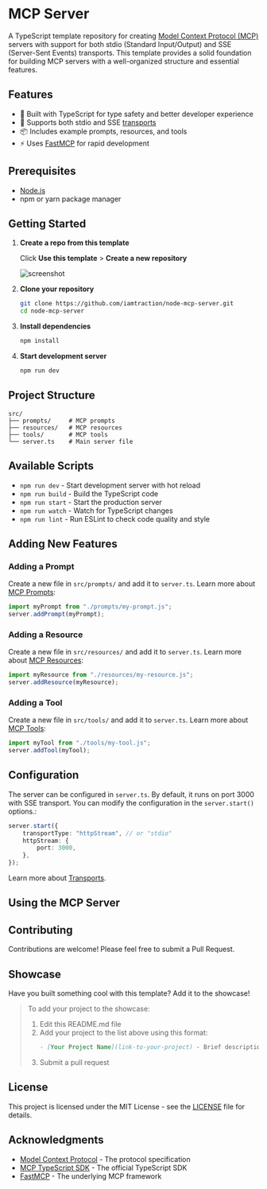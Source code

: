 # MCP Server

A TypeScript template repository for creating [Model Context Protocol (MCP)](https://modelcontextprotocol.io) servers with support for both stdio (Standard Input/Output) and SSE (Server-Sent Events) transports. This template provides a solid foundation for building MCP servers with a well-organized structure and essential features.

## Features

- 🚀 Built with TypeScript for type safety and better developer experience
- 🔄 Supports both stdio and SSE [transports](https://modelcontextprotocol.io/docs/concepts/transports)
- 📦 Includes example prompts, resources, and tools
- ⚡ Uses [FastMCP](https://www.npmjs.com/package/fastmcp) for rapid development

## Prerequisites

- [Node.js](https://nodejs.org/)
- npm or yarn package manager

## Getting Started

1. **Create a repo from this template**

   Click **Use this template** > **Create a new repository**

   ![screenshot](https://i.postimg.cc/vZpK09SS/Screenshot-2025-05-31-005810.png)

1. **Clone your repository**
   ```bash
   git clone https://github.com/iamtraction/node-mcp-server.git
   cd node-mcp-server
   ```

2. **Install dependencies**
   ```bash
   npm install
   ```

3. **Start development server**
   ```bash
   npm run dev
   ```

## Project Structure

```
src/
├── prompts/     # MCP prompts
├── resources/   # MCP resources
├── tools/       # MCP tools
└── server.ts    # Main server file
```

## Available Scripts

- `npm run dev` - Start development server with hot reload
- `npm run build` - Build the TypeScript code
- `npm run start` - Start the production server
- `npm run watch` - Watch for TypeScript changes
- `npm run lint` - Run ESLint to check code quality and style

## Adding New Features

### Adding a Prompt

Create a new file in `src/prompts/` and add it to `server.ts`. Learn more about [MCP Prompts](https://modelcontextprotocol.io/docs/concepts/prompts):

```typescript
import myPrompt from "./prompts/my-prompt.js";
server.addPrompt(myPrompt);
```

### Adding a Resource

Create a new file in `src/resources/` and add it to `server.ts`. Learn more about [MCP Resources](https://modelcontextprotocol.io/docs/concepts/resources):

```typescript
import myResource from "./resources/my-resource.js";
server.addResource(myResource);
```

### Adding a Tool

Create a new file in `src/tools/` and add it to `server.ts`. Learn more about [MCP Tools](https://modelcontextprotocol.io/docs/concepts/tools):

```typescript
import myTool from "./tools/my-tool.js";
server.addTool(myTool);
```

## Configuration

The server can be configured in `server.ts`. By default, it runs on port 3000 with SSE transport. You can modify the configuration in the `server.start()` options.:

```typescript
server.start({
    transportType: "httpStream", // or "stdio"
    httpStream: {
        port: 3000,
    },
});
```

Learn more about [Transports](https://modelcontextprotocol.io/docs/concepts/transports).

## Using the MCP Server


## Contributing

Contributions are welcome! Please feel free to submit a Pull Request.

## Showcase

Have you built something cool with this template? Add it to the showcase!

<!-- Add your project here -->

> To add your project to the showcase:
>
> 1. Edit this README.md file
> 2. Add your project to the list above using this format:
>    ```markdown
>    - [Your Project Name](link-to-your-project) - Brief description
>    ```
> 3. Submit a pull request

## License

This project is licensed under the MIT License - see the [LICENSE](LICENSE) file for details.

## Acknowledgments

- [Model Context Protocol](https://modelcontextprotocol.io/) - The protocol specification
- [MCP TypeScript SDK](https://github.com/modelcontextprotocol/typescript-sdk) - The official TypeScript SDK
- [FastMCP](https://www.npmjs.com/package/fastmcp) - The underlying MCP framework

